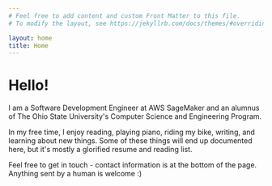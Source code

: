 ```yaml
---
# Feel free to add content and custom Front Matter to this file.
# To modify the layout, see https://jekyllrb.com/docs/themes/#overriding-theme-defaults

layout: home
title: Home
---
```


# Hello!

I am a Software Development Engineer at AWS SageMaker and an alumnus of The Ohio State University's Computer Science and Engineering Program.

In my free time, I enjoy reading, playing piano, riding my bike, writing, and learning about new things. Some of these things will end up documented here, but it's mostly a glorified resume and reading list.

Feel free to get in touch - contact information is at the bottom of the page. Anything sent by a human is welcome :)